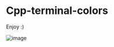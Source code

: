 # Cpp-terminal-colors
Enjoy :)

![image](https://user-images.githubusercontent.com/45504136/100570225-dd584e80-3295-11eb-9efb-9496c67c9be3.png)
